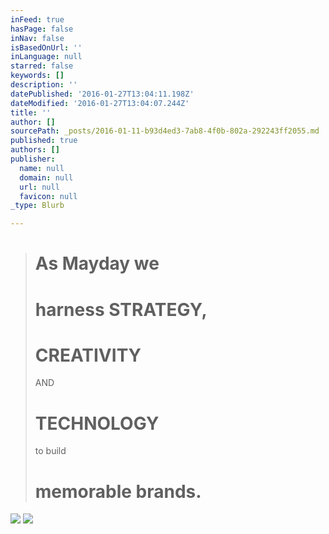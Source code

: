 ```yaml
---
inFeed: true
hasPage: false
inNav: false
isBasedOnUrl: ''
inLanguage: null
starred: false
keywords: []
description: ''
datePublished: '2016-01-27T13:04:11.198Z'
dateModified: '2016-01-27T13:04:07.244Z'
title: ''
author: []
sourcePath: _posts/2016-01-11-b93d4ed3-7ab8-4f0b-802a-292243ff2055.md
published: true
authors: []
publisher:
  name: null
  domain: null
  url: null
  favicon: null
_type: Blurb

---
```

> # As Mayday we 
> 
> # harness STRATEGY, 
> 
> # CREATIVITY
> AND 
> 
> # TECHNOLOGY
> to build 
> 
> # memorable brands.

![](https://s3-us-west-2.amazonaws.com/the-grid-img/p/05ba9d6f4bb4760aaf93694f4a8b95c8d0f7f7dc.jpg)
![](https://the-grid-user-content.s3-us-west-2.amazonaws.com/89826b0f-b7ed-4a1d-b761-12abdb1994fc.gif)